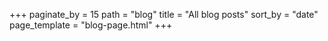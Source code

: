 +++
paginate_by = 15
path = "blog"
title = "All blog posts"
sort_by = "date"
page_template = "blog-page.html"
+++
